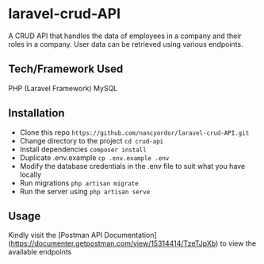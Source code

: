 # laravel-crud-API
A CRUD API that handles the data of employees in a company and their roles in a company. User data can be retrieved using various endpoints. 


## Tech/Framework Used
PHP (Laravel Framework)
MySQL 

## Installation
* Clone this repo
```https://github.com/nancyordor/laravel-crud-API.git```
* Change directory to the project
```cd crud-api```
* Install dependencies
```composer install```
* Duplicate .env.example
```cp .env.example .env```
* Modify the database credentials in the .env file to suit what you have locally
* Run migrations
```php artisan migrate```
* Run the server using 
```php artisan serve```

## Usage
Kindly visit the [Postman API Documentation] (https://documenter.getpostman.com/view/15314414/TzeTJpXb) to view the available endpoints
